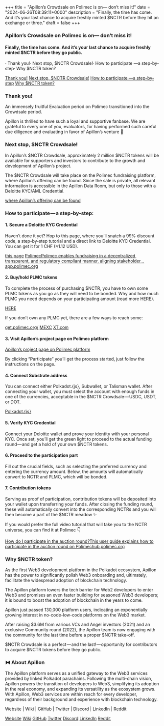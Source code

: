 +++
title = "Apillon’s Crowdsale on Polimec is on— don’t miss it!"
date = "2024-06-26T08:39:11+0000"
description = "Finally, the time has come. And it’s your last chance to acquire freshly minted $NCTR before they hit an exchange or three."
draft = false
+++

### Apillon’s Crowdsale on Polimec is on— don’t miss it!


#### Finally, the time has come. And it’s your last chance to acquire freshly minted $NCTR before they go public.


· Thank you!· Next stop, $NCTR Crowdsale!· How to participate —a step-by-step· Why $NCTR token?

[Thank you!](#60f4)
[Next stop, $NCTR Crowdsale!](#ac41)
[How to participate —a step-by-step](#7d15)
[Why $NCTR token?](#0a3f)

### Thank you!


An immensely fruitful Evaluation period on Polimec transitioned into the Crowdsale period.


Apillon is thrilled to have such a loyal and supportive fanbase. We are grateful to every one of you, evaluators, for having performed such careful due diligence and evaluating in favor of Apillon’s venture 🙏


### Next stop, $NCTR Crowdsale!


In Apillon’s $NCTR Crowdsale, approximately 2 million $NCTR tokens will be available for supporters and investors to contribute to the growth and development of Apillon’s project.


The $NCTR Crowdsale will take place on the Polimec fundraising platform, where Apillon’s offering can be found. Since the sale is private, all relevant information is accessible in the Apillon Data Room, but only to those with a Deloitte KYC/AML Credential.

[where Apillon’s offering can be found](https://app.polimec.org/project/sEypaBabuUjevfEoRyls)

### How to participate — a step-by-step:


#### 1. Secure a Deloitte KYC Credential


Haven’t done it yet? Hop to this page, where you’ll snatch a 99% discount code, a step-by-step tutorial and a direct link to Deloitte KYC Credential. You can get it for 1 CHF (≈1.12 USD).

[this page](https://app.polimec.org/)
[PolimecPolimec enables fundraising in a decentralized, transparent, and regulatory compliant manner, aligning stakeholder…app.polimec.org](https://app.polimec.org/)

#### 2. Buy/hold PLMC tokens


To complete the process of purchasing $NCTR, you have to own some PLMC tokens as you go as they will need to be bonded. Why and how much PLMC you need depends on your participating amount (read more HERE).

[HERE](https://hub.polimec.org/learn/funding-process/funding-round#multipliers-and-vesting-periods)

If you don’t own any PLMC yet, there are a few ways to reach some:

[get.polimec.org/](https://get.polimec.org/)
[MEXC](https://www.mexc.com/how-to-buy/PLMC)
[XT.com](https://www.xt.com/en/trade/plmc_usdt)

#### 3. Visit Apillon’s project page on Polimec platform

[Apillon’s project page on Polimec platform](https://app.polimec.org/project/sEypaBabuUjevfEoRyls)

By clicking “Participate” you’ll get the process started, just follow the instructions on the page.


#### 4. Connect Substrate address


You can connect either Polkadot.{js}, Subwallet, or Talisman wallet. After connecting your wallet, you must select the account with enough funds in one of the currencies, acceptable in the $NCTR Crowdsale — USDC, USDT, or DOT.

[Polkadot.{js}](https://hub.polimec.org/user-guides/general/connect-to-polkadot-js?track=For+Participants)

#### 5. Verify KYC Credential


Connect your Deloitte wallet and prove your identity with your personal KYC. Once set, you’ll get the green light to proceed to the actual funding round — and get a hold of your own $NCTR tokens.


#### 6. Proceed to the participation part


Fill out the crucial fields, such as selecting the preferred currency and entering the currency amount. Below, the amounts will automatically convert to NCTR and PLMC, which will be bonded.


#### 7. Contribution tokens


Serving as proof of participation, contribution tokens will be deposited into your wallet upon transferring your funds. After closing the funding round, these will automatically convert into the corresponding NCTRs and you will then become a part of the $NCTR meadow ✨


If you would prefer the full video tutorial that will take you to the NCTR universe, you can find it at Polimec 👇

[How do I participate in the auction round?This user guide explains how to participate in the auction round on Polimechub.polimec.org](https://hub.polimec.org/user-guides/funding-round/how-do-i-participate-auction-round)

### Why $NCTR token?


As the first Web3 development platform in the Polkadot ecosystem, Apillon has the power to significantly polish Web3 onboarding and, ultimately, facilitate the widespread adoption of blockchain technology.


The Apillon platform lowers the tech barrier for Web2 developers to enter Web3 and promises an even faster building for seasoned Web3 developers; it is bound to boost the adoption of blockchain in the years to come.


Apillon just passed 130,000 platform users, indicating an exponentially growing interest in no-code-low-code platforms on the Web3 market.


After raising $3.6M from various VCs and Angel investors (2021) and an exclusive Community round (2022), the Apillon team is now engaging with the community for the last time before a proper $NCTR take-off.


$NCTR Crowdsale is a perfect — and the last! — opportunity for contributors to acquire $NCTR tokens before they go public.


### ⧓ About Apillon


The Apillon platform serves as a unified gateway to the Web3 services provided by linked Polkadot parachains. Following the multi-chain vision, Apillon powers the transition of developers to Web3, simplifying its adoption in the real economy, and expanding its versatility as the ecosystem grows. With Apillon, Web3 services are within reach for every developer, regardless of their background and experience with blockchain technology.


Website | Wiki | GitHub | Twitter | Discord | LinkedIn | Reddit

[Website](https://apillon.io/)
[Wiki](https://wiki.apillon.io/)
[GitHub](https://github.com/Apillon)
[Twitter](https://twitter.com/apillon)
[Discord](https://discord.gg/apillon)
[LinkedIn](https://www.linkedin.com/company/apillon/)
[Reddit](https://www.reddit.com/r/apillon/)